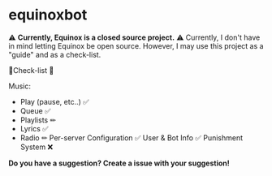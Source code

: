 # equinoxbot
⚠ **Currently, Equinox is a closed source project.** ⚠ 
Currently, I don't have in mind letting Equinox be open source. 
However, I may use this project as a "guide" and as a check-list.


📃Check-list 📃 

Music:
 * Play (pause, etc..) ✅ 
 * Queue ✅
 * Playlists ✏
 * Lyrics ✅
 * Radio ✏
Per-server Configuration ✅ 
User & Bot Info ✅
Punishment System ❌
 
 **Do you have a suggestion? Create a issue with your suggestion!**
